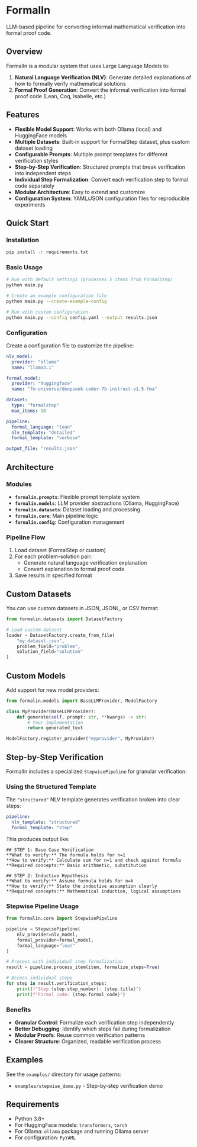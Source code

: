 # FormalIn

LLM-based pipeline for converting informal mathematical verification into formal proof code.

## Overview

FormalIn is a modular system that uses Large Language Models to:

1. **Natural Language Verification (NLV)**: Generate detailed explanations of how to formally verify mathematical solutions
2. **Formal Proof Generation**: Convert the informal verification into formal proof code (Lean, Coq, Isabelle, etc.)

## Features

- **Flexible Model Support**: Works with both Ollama (local) and HuggingFace models
- **Multiple Datasets**: Built-in support for FormalStep dataset, plus custom dataset loading
- **Configurable Prompts**: Multiple prompt templates for different verification styles
- **Step-by-Step Verification**: Structured prompts that break verification into independent steps
- **Individual Step Formalization**: Convert each verification step to formal code separately
- **Modular Architecture**: Easy to extend and customize
- **Configuration System**: YAML/JSON configuration files for reproducible experiments

## Quick Start

### Installation

```bash
pip install -r requirements.txt
```

### Basic Usage

```bash
# Run with default settings (processes 5 items from FormalStep)
python main.py

# Create an example configuration file
python main.py --create-example-config

# Run with custom configuration
python main.py --config config.yaml --output results.json
```

### Configuration

Create a configuration file to customize the pipeline:

```yaml
nlv_model:
  provider: "ollama"
  name: "llama3.1"

formal_model:
  provider: "huggingface"
  name: "fm-universe/deepseek-coder-7b-instruct-v1.5-fma"

dataset:
  type: "formalstep"
  max_items: 10

pipeline:
  formal_language: "lean"
  nlv_template: "detailed"
  formal_template: "verbose"

output_file: "results.json"
```

## Architecture

### Modules

- **`formalin.prompts`**: Flexible prompt template system
- **`formalin.models`**: LLM provider abstractions (Ollama, HuggingFace)
- **`formalin.datasets`**: Dataset loading and processing
- **`formalin.core`**: Main pipeline logic
- **`formalin.config`**: Configuration management

### Pipeline Flow

1. Load dataset (FormalStep or custom)
2. For each problem-solution pair:
   - Generate natural language verification explanation
   - Convert explanation to formal proof code
3. Save results in specified format

## Custom Datasets

You can use custom datasets in JSON, JSONL, or CSV format:

```python
from formalin.datasets import DatasetFactory

# Load custom dataset
loader = DatasetFactory.create_from_file(
    "my_dataset.json",
    problem_field="problem",
    solution_field="solution"
)
```

## Custom Models

Add support for new model providers:

```python
from formalin.models import BaseLLMProvider, ModelFactory

class MyProvider(BaseLLMProvider):
    def generate(self, prompt: str, **kwargs) -> str:
        # Your implementation
        return generated_text

ModelFactory.register_provider("myprovider", MyProvider)
```

## Step-by-Step Verification

FormalIn includes a specialized `StepwisePipeline` for granular verification:

### Using the Structured Template

The `"structured"` NLV template generates verification broken into clear steps:

```yaml
pipeline:
  nlv_template: "structured"
  formal_template: "step"
```

This produces output like:

```
## STEP 1: Base Case Verification
**What to verify:** The formula holds for n=1
**How to verify:** Calculate sum for n=1 and check against formula
**Required concepts:** Basic arithmetic, substitution

## STEP 2: Inductive Hypothesis
**What to verify:** Assume formula holds for n=k
**How to verify:** State the inductive assumption clearly
**Required concepts:** Mathematical induction, logical assumptions
```

### Stepwise Pipeline Usage

```python
from formalin.core import StepwisePipeline

pipeline = StepwisePipeline(
    nlv_provider=nlv_model,
    formal_provider=formal_model,
    formal_language="lean"
)

# Process with individual step formalization
result = pipeline.process_item(item, formalize_steps=True)

# Access individual steps
for step in result.verification_steps:
    print(f"Step {step.step_number}: {step.title}")
    print(f"Formal code: {step.formal_code}")
```

### Benefits

- **Granular Control**: Formalize each verification step independently
- **Better Debugging**: Identify which steps fail during formalization
- **Modular Proofs**: Reuse common verification patterns
- **Clearer Structure**: Organized, readable verification process

## Examples

See the `examples/` directory for usage patterns:
- `examples/stepwise_demo.py` - Step-by-step verification demo

## Requirements

- Python 3.8+
- For HuggingFace models: `transformers`, `torch`
- For Ollama: `ollama` package and running Ollama server
- For configuration: `PyYAML`